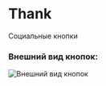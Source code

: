 Thank
=====

Социальные кнопки

### Внешний вид кнопок:

![Внешний вид кнопок](https://cloud.githubusercontent.com/assets/372625/5215903/e5318988-764d-11e4-87c7-429926f3aef9.PNG)
